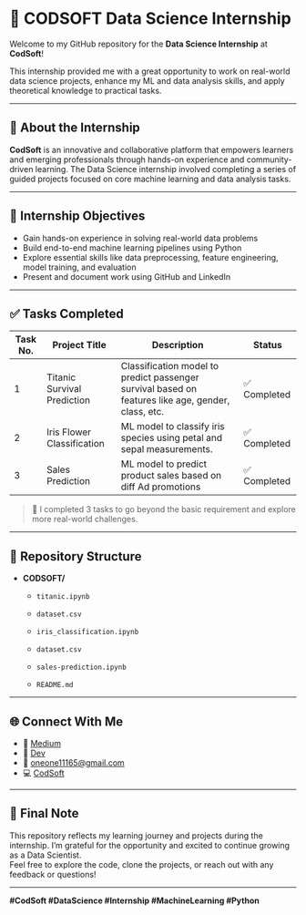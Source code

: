 # 💼 CODSOFT Data Science Internship

Welcome to my GitHub repository for the **Data Science Internship** at **CodSoft**!

This internship provided me with a great opportunity to work on real-world data science projects, enhance my ML and data analysis skills, and apply theoretical knowledge to practical tasks.

---

## 📌 About the Internship

**CodSoft** is an innovative and collaborative platform that empowers learners and emerging professionals through hands-on experience and community-driven learning. The Data Science internship involved completing a series of guided projects focused on core machine learning and data analysis tasks.

---

## 🧠 Internship Objectives

- Gain hands-on experience in solving real-world data problems
- Build end-to-end machine learning pipelines using Python
- Explore essential skills like data preprocessing, feature engineering, model training, and evaluation
- Present and document work using GitHub and LinkedIn

---

## ✅ Tasks Completed

| Task No. | Project Title                        | Description                                                                 | Status   |
|---------|--------------------------------------|-----------------------------------------------------------------------------|----------|
| 1       | Titanic Survival Prediction          | Classification model to predict passenger survival based on features like age, gender, class, etc. | ✅ Completed |
| 2       | Iris Flower Classification           | ML model to classify iris species using petal and sepal measurements.       | ✅ Completed |
| 3       | Sales Prediction                     | ML model to predict product sales based on diff Ad promotions               | ✅ Completed |


> 📌 I completed 3 tasks to go beyond the basic requirement and explore more real-world challenges.

---

## 📂 Repository Structure

- **CODSOFT/**

    - `titanic.ipynb`
    - `dataset.csv`

    - `iris_classification.ipynb`
    - `dataset.csv`
 
    - `sales-prediction.ipynb`

    - `README.md`


------

## 🌐 Connect With Me

- 🔗 [Medium](https://medium.com/@oneone11165)
- 🔗 [Dev](https://dev.to/codestory__)
- 📧 oneone11165@gmail.com
- 💻 [CodSoft](https://www.codsoft.in)

---

## 🏁 Final Note

This repository reflects my learning journey and projects during the internship. I’m grateful for the opportunity and excited to continue growing as a Data Scientist.  
Feel free to explore the code, clone the projects, or reach out with any feedback or questions!

---

**#CodSoft #DataScience #Internship #MachineLearning #Python**



